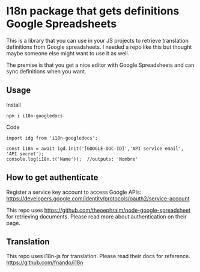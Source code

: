 # I18n package that gets definitions Google Spreadsheets

This is a library that you can use in your JS projects to retrieve translation definitions from Google spreadsheets. I needed a repo like this but thought maybe someone else might want to use it as well. 

The premise is that you get a nice editor with Google Spreadsheets and can sync definitions when you want. 

## Usage

Install

`npm i i18n-googledocs`

Code
`````
import idg from 'i18n-googledocs';

const i18n = await igd.init('[GOOGLE-DOC-ID]','API service email', 'API secret');
console.log(i18n.t('Name'));  //outputs: 'Nombre'
`````

## How to get authenticate

Register a service key account to access Google APIs:
https://developers.google.com/identity/protocols/oauth2/service-account

This repo uses
https://github.com/theoephraim/node-google-spreadsheet
for retrieving documents. Please read more about authentication on their page.

## Translation

This repo uses i18n-js for translation. Please read their docs for reference.
https://github.com/fnando/i18n
